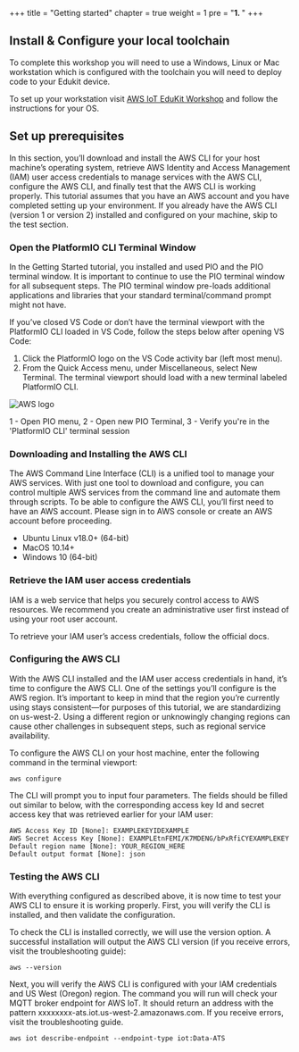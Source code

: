 +++
title = "Getting started"
chapter = true
weight = 1
pre = "<b>1. </b>"
+++

## Install & Configure your local toolchain

To complete this workshop you will need to use a Windows, Linux or Mac workstation which is configured with the toolchain you will need to deploy code to your Edukit device.  

To set up your workstation visit [AWS IoT EduKit Workshop](https://edukit.workshop.aws/en/getting-started/prerequisites.html) and follow the instructions for your OS.

## Set up prerequisites

In this section, you’ll download and install the AWS CLI for your host machine’s operating system, retrieve AWS Identity and Access Management (IAM) user access credentials to manage services with the AWS CLI, configure the AWS CLI, and finally test that the AWS CLI is working properly. This tutorial assumes that you have an AWS account and you have completed setting up your environment. If you already have the AWS CLI (version 1 or version 2) installed and configured on your machine, skip to the test section.

### Open the PlatformIO CLI Terminal Window

In the Getting Started tutorial, you installed and used PIO and the PIO terminal window. It is important to continue to use the PIO terminal window for all subsequent steps. The PIO terminal window pre-loads additional applications and libraries that your standard terminal/command prompt might not have.

If you’ve closed VS Code or don’t have the terminal viewport with the PlatformIO CLI loaded in VS Code, follow the steps below after opening VS Code:

1. Click the PlatformIO logo on the VS Code activity bar (left most menu).
2. From the Quick Access menu, under Miscellaneous, select New Terminal. The terminal viewport should load with a new terminal labeled PlatformIO CLI. 

![AWS logo](/images/pio-new_terminal-alexa_intro.en.png)

1 - Open PIO menu, 2 - Open new PIO Terminal, 3 - Verify you're in the 'PlatformIO CLI' terminal session 

### Downloading and Installing the AWS CLI

The AWS Command Line Interface (CLI) is a unified tool to manage your AWS services. With just one tool to download and configure, you can control multiple AWS services from the command line and automate them through scripts. To be able to configure the AWS CLI, you’ll first need to have an AWS account. Please sign in to AWS console or create an AWS account before proceeding.
* Ubuntu Linux v18.0+ (64-bit)
* MacOS 10.14+
* Windows 10 (64-bit) 

### Retrieve the IAM user access credentials

IAM is a web service that helps you securely control access to AWS resources. We recommend you create an administrative user first instead of using your root user account.

To retrieve your IAM user’s access credentials, follow the official docs.

### Configuring the AWS CLI

With the AWS CLI installed and the IAM user access credentials in hand, it’s time to configure the AWS CLI. One of the settings you’ll configure is the AWS region. It’s important to keep in mind that the region you’re currently using stays consistent—for purposes of this tutorial, we are standardizing on us-west-2. Using a different region or unknowingly changing regions can cause other challenges in subsequent steps, such as regional service availability.

To configure the AWS CLI on your host machine, enter the following command in the terminal viewport:

```
aws configure
```

The CLI will prompt you to input four parameters. The fields should be filled out similar to below, with the corresponding access key Id and secret access key that was retrieved earlier for your IAM user:

```
AWS Access Key ID [None]: EXAMPLEKEYIDEXAMPLE
AWS Secret Access Key [None]: EXAMPLEtnFEMI/K7MDENG/bPxRfiCYEXAMPLEKEY
Default region name [None]: YOUR_REGION_HERE
Default output format [None]: json
```

### Testing the AWS CLI

With everything configured as described above, it is now time to test your AWS CLI to ensure it is working properly. First, you will verify the CLI is installed, and then validate the configuration.

To check the CLI is installed correctly, we will use the version option. A successful installation will output the AWS CLI version (if you receive errors, visit the troubleshooting guide):

```
aws --version
```

Next, you will verify the AWS CLI is configured with your IAM credentials and US West (Oregon) region. The command you will run will check your MQTT broker endpoint for AWS IoT. It should return an address with the pattern xxxxxxxx-ats.iot.us-west-2.amazonaws.com. If you receive errors, visit the troubleshooting guide.

```
aws iot describe-endpoint --endpoint-type iot:Data-ATS
```